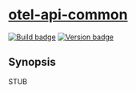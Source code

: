 # [otel-api-common][]

[![Build badge][]][build]
[![Version badge][]][version]

## Synopsis

STUB

[otel-api-common]: https://github.com/jship/otel-api-common
[Build badge]: https://github.com/jship/opentelemetry-haskell/workflows/CI/badge.svg
[build]: https://github.com/jship/opentelemetry-haskell/actions
[Version badge]: https://img.shields.io/hackage/v/otel-api-common?color=brightgreen&label=version&logo=haskell
[version]: https://hackage.haskell.org/package/otel-api-common
[Haddocks]: https://hackage.haskell.org/package/otel-api-common
